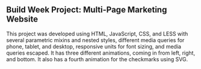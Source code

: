 ## Build Week Project: Multi-Page Marketing Website

This project was developed using HTML, JavaScript, CSS, and LESS with several parametric mixins and nested styles, different media queries for phone, tablet, and desktop, responsive units for font sizing, and media queries escaped. It has three different animations, coming in from left, right, and bottom. It also has a fourth animation for the checkmarks using SVG.

